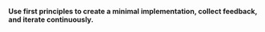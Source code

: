 <p>
  <b>Use first principles to create a minimal implementation, collect feedback, and iterate continuously.</b>
</p>
